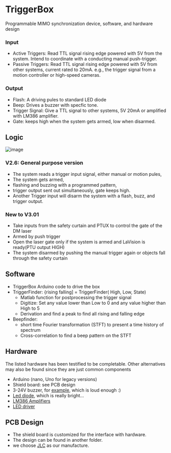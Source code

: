 # TriggerBox
Programmable MIMO synchronization device, software, and hardware design 

### Input
- Active Triggers: Read TTL signal rising edge powered with 5V from the system. Intend to coordinate with a conducting manual push-trigger.
- Passive Triggers: Read TTL signal rising edge powered with 5V from other systems, current rated to 20mA. e.g., the trigger signal from a motion controller or high-speed cameras.

### Output
- Flash: A driving pules to standard LED diode 
- Beep: Drives a buzzer with specfic tone.
- Trigger Signal: Give a TTL signal to other systems, 5V 20mA or amplified with LM386 amplifier.
- Gate: keeps high when the system gets armed, low when disarmed.
## Logic
![image](https://github.com/siyanghao/TriggerBox/assets/49823842/441866c8-93c6-4346-a01a-04c31f9e7951)

### V2.6: General purpose version
- The system reads a trigger input signal, either manual or motion pules,
- The system gets armed, 
- flashing and buzzing with a programmed pattern, 
- trigger output sent out simultaneously, gate keeps high.
- Another Trigger input will disarm the system with a flash, buzz, and trigger output.
### New to V3.01
  - Take inputs from the safety curtain and PTUX to control the gate of the DM laser
  - Armed by push trigger 
  - Open the laser gate only if the system is armed and LaVision is ready(PTU output  HIGH)
  - The system disarmed by pushing the manual trigger again or objects fall through the safety curtain
## Software
- TriggerBox Arduino code to drive the box
- TriggerFinder: {rising falling] = TriggerFinder( High, Low, State)
  - Matlab function for postprocessing the trigger signal
  - Digitize: Set any value lower than Low to 0 and any value higher than High to 5
  - Derivation and find a peak to find all rising and falling edge
- Beepfinder:
  - short time Fourier transformation (STFT) to present a time history of spectrum
  - Cross-correlation to find a beep pattern on the STFT
## Hardware
The listed hardware has been testified to be completable.  Other alternatives may also be found since they are just common components
- Arduino (nano, Uno for legacy versions)
- Shield board: see PCB design
- 3-24V buzzer, for [example](https://www.amazon.com/QMseller-3-24V-Sound-Electronic-Buzzer/dp/B07XFFP42C/ref=sxin_16_pa_sp_search_thematic_sspa?content-id=amzn1.sym.570e7680-987b-4043-baad-ab61ea81d6c9%3Aamzn1.sym.570e7680-987b-4043-baad-ab61ea81d6c9&crid=1WLGGAO938HNU&cv_ct_cx=buzzer&keywords=buzzer&pd_rd_i=B07XFFP42C&pd_rd_r=f29132bb-8375-4041-954c-5aa37497188b&pd_rd_w=RFXWC&pd_rd_wg=8bFRS&pf_rd_p=570e7680-987b-4043-baad-ab61ea81d6c9&pf_rd_r=MCXN9FYSWM9ABPXXSY7F&qid=1680539976&sbo=RZvfv%2F%2FHxDF%2BO5021pAnSA%3D%3D&sprefix=buzzer%2Caps%2C99&sr=1-2-a73d1c8c-2fd2-4f19-aa41-2df022bcb241-spons&psc=1&spLa=ZW5jcnlwdGVkUXVhbGlmaWVyPUExR0NHSVBLNjJOQzBRJmVuY3J5cHRlZElkPUEwOTQ1NDcwMk1SU1c0NFNESTkxUSZlbmNyeXB0ZWRBZElkPUEwOTYzMDA5MzJRTlQ4OUJUQ1JPMSZ3aWRnZXROYW1lPXNwX3NlYXJjaF90aGVtYXRpYyZhY3Rpb249Y2xpY2tSZWRpcmVjdCZkb05vdExvZ0NsaWNrPXRydWU=), which is loud enough :)
- [Led diode](https://www.sparkfun.com/products/13104), which is really bright...
- [LM386 Amplifiers](https://www.amazon.com/Amplifier-Module-Adjustable-Resistance-Ar-duino/dp/B0956WKJHJ/ref=sr_1_8?hvadid=616931664211&hvdev=c&hvlocphy=9002242&hvnetw=g&hvqmt=e&hvrand=5603527551695194777&hvtargid=kwd-137410832&hydadcr=26610_11715041&keywords=lm386&qid=1680539348&sr=8-8) 
- [LED driver](https://www.sparkfun.com/products/13716)
## PCB Design
- The shield board is customized for the interface with hardware.
- The design can be found in another folder.
- we choose [JLC](https://jlcpcb.com/?from=VG_PCBA&gclid=Cj0KCQjw8qmhBhClARIsANAtbodja4d4qfanlhSsr53VilFTFaHDHzYB8yUYQeh8ex-eZa1-4ntCvNQaAkl_EALw_wcB) as our manufacture. 
